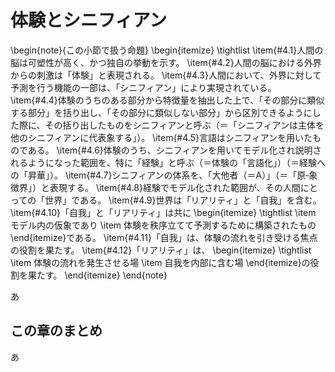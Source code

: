 # 体験とシニフィアン

\begin{note}{この小節で扱う命題}
  \begin{itemize}
    \tightlist
    \item{\#4.1}人間の脳は可塑性が高く、かつ独自の挙動を示す。
    \item{\#4.2}人間の脳における外界からの刺激は「体験」と表現される。
    \item{\#4.3}人間において、外界に対して予測を行う機能の一部は、「シニフィアン」により実現されている。
    \item{\#4.4}体験のうちのある部分から特徴量を抽出した上で、「その部分に類似する部分」を括り出し、「その部分に類似しない部分」から区別できるようにした際に、その括り出したものをシニフィアンと呼ぶ（＝「シニフィアンは主体を他のシニフィアンに代表象する」）。
    \item{\#4.5}言語はシニフィアンを用いたものである。
    \item{\#4.6}体験のうち、シニフィアンを用いてモデル化され説明されるようになった範囲を、特に「経験」と呼ぶ（＝体験の「言語化」）（＝経験への「昇華」）。
    \item{\#4.7}シニフィアンの体系を、「大他者（＝A）」（＝「原‐象徴界」）と表現する。
    \item{\#4.8}経験でモデル化された範囲が、その人間にとっての「世界」である。
    \item{\#4.9}世界は「リアリティ」と「自我」を含む。
    \item{\#4.10}「自我」と「リアリティ」は共に
      \begin{itemize}
	    \tightlist
	    \item モデル内の仮象であり
		\item 体験を秩序立てて予測するために構築されたもの
	  \end{itemize}である。
    \item{\#4.11}「自我」は、体験の流れを引き受ける焦点の役割を果たす。
    \item{\#4.12}「リアリティ」は、
      \begin{itemize}
	    \tightlist
	    \item 体験の流れを発生させる場
	    \item 自我を内部に含む場
	  \end{itemize}の役割を果たす。
  \end{itemize}
\end{note}

あ

## この章のまとめ

あ